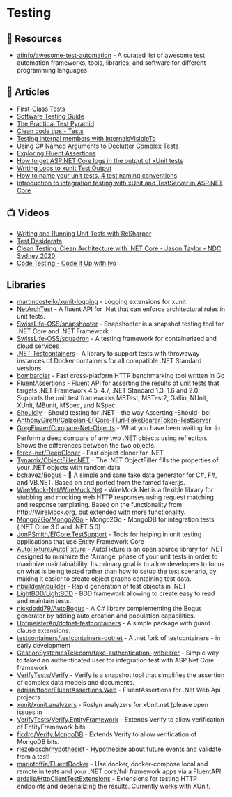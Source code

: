 
# Testing

## 📘 Resources
- [atinfo/awesome-test-automation](https://github.com/atinfo/awesome-test-automation) - A curated list of awesome test automation frameworks, tools, libraries, and software for different programming languages

## 📝 Articles
- [First-Class Tests](https://blog.cleancoder.com/uncle-bob/2017/05/05/TestDefinitions.html) 
- [Software Testing Guide](https://martinfowler.com/testing/) 
- [The Practical Test Pyramid](https://martinfowler.com/articles/practical-test-pyramid.html) 
- [Clean code tips - Tests](https://www.code4it.dev/blog/clean-code-tests)
- [Testing internal members with InternalsVisibleTo](https://www.code4it.dev/blog/testing-internals-with-internalsvisibleto)
- [Using C# Named Arguments to Declutter Complex Tests](https://exceptionnotfound.net/using-csharp-named-arguments-to-declutter-complex-tests/)
- [Exploring Fluent Assertions](https://www.meziantou.net/exploring-fluent-assertions.htm)
- [How to get ASP.NET Core logs in the output of xUnit tests](https://www.meziantou.net/how-to-get-asp-net-core-logs-in-the-output-of-xunit-tests.htm)
- [Writing Logs to xunit Test Output](https://blog.martincostello.com/writing-logs-to-xunit-test-output/)
- [How to name your unit tests. 4 test naming conventions](https://canro91.github.io/2021/04/12/UnitTestNamingConventions/)
- [Introduction to integration testing with xUnit and TestServer in ASP.NET Core](https://andrewlock.net/introduction-to-integration-testing-with-xunit-and-testserver-in-asp-net-core/)
## 📺 Videos
- [Writing and Running Unit Tests with ReSharper](https://www.jetbrains.com/dotnet/guide/tutorials/resharper-essentials/unit-testing/)
- [Test Desiderata](https://www.youtube.com/playlist?list=PLlmVY7qtgT_lkbrk9iZNizp978mVzpBKl)
- [Clean Testing: Clean Architecture with .NET Core - Jason Taylor - NDC Sydney 2020](https://www.youtube.com/watch?v=hV43fiHYBb4)
- [Code Testing - Code It Up with Ivo](https://www.youtube.com/playlist?list=PLLGdqRi7N09YoomAKadOjLopq0sIr_PKT)
## Libraries
- [martincostello/xunit-logging](https://github.com/martincostello/xunit-logging) - Logging extensions for xunit
- [NetArchTest](https://github.com/BenMorris/NetArchTest) - A fluent API for .Net that can enforce architectural rules in unit tests.
- [SwissLife-OSS/snapshooter](https://github.com/SwissLife-OSS/snapshooter) - Snapshooter is a snapshot testing tool for .NET Core and .NET Framework
- [SwissLife-OSS/squadron](https://github.com/SwissLife-OSS/squadron) - A testing framework for containerized and cloud services
- [.NET Testcontainers](https://github.com/HofmeisterAn/dotnet-testcontainers) - A library to support tests with throwaway instances of Docker containers for all compatible .NET Standard versions.
- [bombardier](https://github.com/codesenberg/bombardier) - Fast cross-platform HTTP benchmarking tool written in Go
- [FluentAssertions](https://github.com/fluentassertions/fluentassertions) - Fluent API for asserting the results of unit tests that targets .NET Framework 4.5, 4.7, .NET Standard 1.3, 1.6 and 2.0. Supports the unit test frameworks MSTest, MSTest2, Gallio, NUnit, XUnit, MBunit, MSpec, and NSpec.
- [Shouldly](https://github.com/shouldly/shouldly) - Should testing for .NET - the way Asserting -Should- be!
- [AnthonyGiretti/Calzolari-EFCore-Flurl-FakeBearerToken-TestServer](https://github.com/AnthonyGiretti/Calzolari-EFCore-Flurl-FakeBearerToken-TestServer)
- [GregFinzer/Compare-Net-Objects](https://github.com/GregFinzer/Compare-Net-Objects) - What you have been waiting for 👍 Perform a deep compare of any two .NET objects using reflection. Shows the differences between the two objects.
- [force-net/DeepCloner](https://github.com/force-net/DeepCloner) - Fast object cloner for .NET
- [Tynamix/ObjectFiller.NET](https://github.com/Tynamix/ObjectFiller.NET/) - The .NET ObjectFiller fills the properties of your .NET objects with random data
- [bchavez/Bogus](https://github.com/bchavez/Bogus) - 📇 A simple and sane fake data generator for C#, F#, and VB.NET. Based on and ported from the famed faker.js.
- [WireMock-Net/WireMock.Net](https://github.com/WireMock-Net/WireMock.Net) - WireMock.Net is a flexible library for stubbing and mocking web HTTP responses using request matching and response templating. Based on the functionality from http://WireMock.org, but extended with more functionality.
- [Mongo2Go/Mongo2Go](https://github.com/Mongo2Go/Mongo2Go) - Mongo2Go - MongoDB for integration tests (.NET Core 3.0 and .NET 5.0)
- [JonPSmith/EfCore.TestSupport](https://github.com/JonPSmith/EfCore.TestSupport) - Tools for helping in unit testing applications that use Entity Framework Core
- [AutoFixture/AutoFixture](https://github.com/AutoFixture/AutoFixture) - AutoFixture is an open source library for .NET designed to minimize the 'Arrange' phase of your unit tests in order to maximize maintainability. Its primary goal is to allow developers to focus on what is being tested rather than how to setup the test scenario, by making it easier to create object graphs containing test data.
- [nbuilder/nbuilder](https://github.com/nbuilder/nbuilder) - Rapid generation of test objects in .NET
- [LightBDD/LightBDD](https://github.com/LightBDD/LightBDD) - BDD framework allowing to create easy to read and maintain tests.
- [nickdodd79/AutoBogus](https://github.com/nickdodd79/AutoBogus) - A C# library complementing the Bogus generator by adding auto creation and population capabilities.
- [HofmeisterAn/dotnet-testcontainers](https://github.com/HofmeisterAn/dotnet-testcontainers) - A simple package with guard clause extensions.
- [testcontainers/testcontainers-dotnet](https://github.com/testcontainers/testcontainers-dotnet) - A .net fork of testcontainers - in early development
- [GestionSystemesTelecom/fake-authentication-jwtbearer](https://github.com/GestionSystemesTelecom/fake-authentication-jwtbearer/) - Simple way to faked an authenticated user for integration test with ASP.Net Core framework
- [VerifyTests/Verify](https://github.com/VerifyTests/Verify) - Verify is a snapshot tool that simplifies the assertion of complex data models and documents.
- [adrianiftode/FluentAssertions.Web](https://github.com/adrianiftode/FluentAssertions.Web) - FluentAssertions for .Net Web Api projects
- [xunit/xunit.analyzers](https://github.com/xunit/xunit.analyzers) - Roslyn analyzers for xUnit.net (please open issues in
- [VerifyTests/Verify.EntityFramework](https://github.com/VerifyTests/Verify.EntityFramework) - Extends Verify to allow verification of EntityFramework bits.
- [flcdrg/Verify.MongoDB](https://github.com/flcdrg/Verify.MongoDB) - Extends Verify to allow verification of MongoDB bits.
- [riezebosch/hypothesist](https://github.com/riezebosch/hypothesist) - Hypothesize about future events and validate from a test!
- [mariotoffia/FluentDocker](https://github.com/mariotoffia/FluentDocker) - Use docker, docker-compose local and remote in tests and your .NET core/full framework apps via a FluentAPI
- [ardalis/HttpClientTestExtensions](https://github.com/ardalis/HttpClientTestExtensions) - Extensions for testing HTTP endpoints and deserializing the results. Currently works with XUnit.